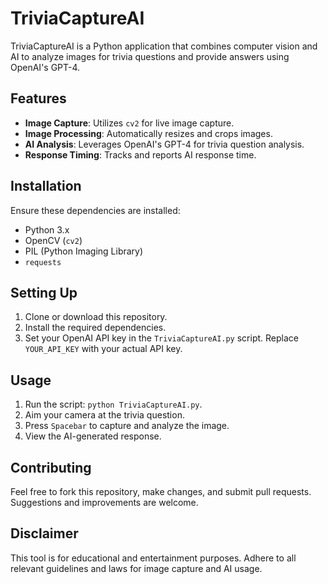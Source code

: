 # TriviaCaptureAI

TriviaCaptureAI is a Python application that combines computer vision and AI to analyze images for trivia questions and provide answers using OpenAI's GPT-4.

## Features

- **Image Capture**: Utilizes `cv2` for live image capture.
- **Image Processing**: Automatically resizes and crops images.
- **AI Analysis**: Leverages OpenAI's GPT-4 for trivia question analysis.
- **Response Timing**: Tracks and reports AI response time.

## Installation

Ensure these dependencies are installed:
- Python 3.x
- OpenCV (`cv2`)
- PIL (Python Imaging Library)
- `requests`

## Setting Up

1. Clone or download this repository.
2. Install the required dependencies.
3. Set your OpenAI API key in the `TriviaCaptureAI.py` script. Replace `YOUR_API_KEY` with your actual API key.

## Usage

1. Run the script: `python TriviaCaptureAI.py`.
2. Aim your camera at the trivia question.
3. Press `Spacebar` to capture and analyze the image.
4. View the AI-generated response.

## Contributing

Feel free to fork this repository, make changes, and submit pull requests. Suggestions and improvements are welcome.

## Disclaimer

This tool is for educational and entertainment purposes. Adhere to all relevant guidelines and laws for image capture and AI usage.
